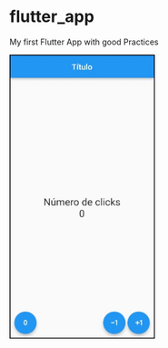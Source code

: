 # flutter_app

My first Flutter App with good Practices

<img src="./flutter_app_demo.jpg"
     alt="Example Flutter app"
     style="float: left; margin-right: 10px; height: 500px"/>